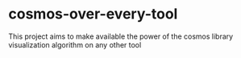 # cosmos-over-every-tool
This project aims to make available the power of the cosmos library visualization algorithm on any other tool
